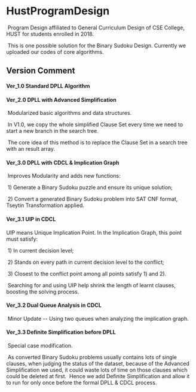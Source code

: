 # HustProgramDesign

​		Program Design affiliated to General Curriculum Design of CSE College, HUST for students enrolled in 2018.

​		This is one possible solution for the Binary Sudoku Design. Currently we uploaded our codes of core algorithms. 

## Version Comment

#### 	Ver_1.0 Standard DPLL Algorithm

#### 	Ver_2.0 DPLL with Advanced Simplification

​			Modularized basic algorithms and data structures.

​			In V1.0, we copy the whole simplified Clause Set every time we need to start a new branch in the search tree.

​			The core idea of this method is to replace the Clause Set in a search tree with an result array.

#### 	Ver_3.0 DPLL with CDCL & Implication Graph

​			Improves Modularity and adds new functions:

​					1) Generate a Binary Sudoku puzzle and ensure its unique solution;

​					2) Convert a generated Binary Sudoku problem into SAT CNF format, Tseytin Transformation applied.

#### 	Ver_3.1 UIP in CDCL

UIP means Unique Implication Point. In the Implication Graph, this point must satisfy:

​				1) In current decision level;

​				2) Stands on every path in current decision level to the conflict;

​				3) Closest to the conflict point among all points satisfy 1) and 2).

​			Searching for and using UIP help shrink the length of learnt clauses, boosting the solving process.

#### 	Ver_3.2 Dual Queue Analysis in CDCL

​			Minor Update -- Using two queues when analyzing the implication graph.

#### 	Ver_3.3  Definite Simplification before DPLL

​			Special case modification.

​			As converted Binary Sudoku problems usually contains lots of single clauses, when judging the status of the dataset, because of the Advanced Simplification we used, it could waste lots of time on those clauses which could be deleted at first.
​			Hence we add Definite Simplification and allow it to run for only once before the formal DPLL & CDCL process.
